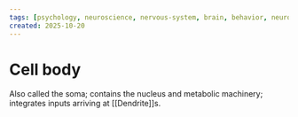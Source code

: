 ```yaml
---
tags: [psychology, neuroscience, nervous-system, brain, behavior, neurotransmitters]
created: 2025-10-20
---
```

# Cell body

Also called the soma; contains the nucleus and metabolic machinery; integrates inputs arriving at [[Dendrite]]s.
